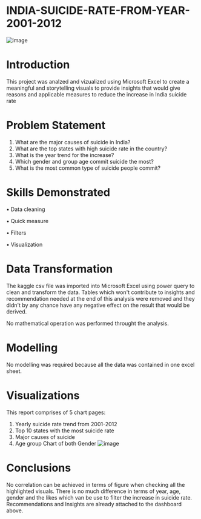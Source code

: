# INDIA-SUICIDE-RATE-FROM-YEAR-2001-2012
![image](https://github.com/BayoMoh/INDIA-SUICIDE-RATE-YEAR-2001-2012/assets/144594657/1f68b15f-91ee-42a6-a901-d16517c8891c)
# Introduction
This project was analzed and vizualized using Microsoft Excel to create a meaningful and storytelling visuals to provide insights that would give reasons and applicable measures to reduce the increase in India suicide rate
# Problem Statement
1. What are the major causes of suicide in India?
2. What are the top states with high suicide rate in the country?
3. What is the year trend for the increase?
4. Which gender and group age commit suicide the most?
5. What is the most common type of suicide people commit?

 # Skills Demonstrated
 • Data cleaning
 
 • Quick measure
 
 • Filters
 
 • Visualization

 # Data Transformation
 The kaggle csv file was imported into Microsoft Excel using power query to clean and transform the data. Tables which won't contribute to insights and recommendation needed at the end of this analysis were removed and they didn't by any chance have any negative effect on the result that would be derived.
 
 No mathematical operation was performed throught the analysis.

 # Modelling
 No modelling was required because all the data was contained in one excel sheet.

 # Visualizations
 This report comprises of 5 chart pages:
 1. Yearly suicide rate trend from 2001-2012
 2. Top 10 states with the most suicide rate
 3. Major causes of suicide
 4. Age group Chart of both Gender
![image](https://github.com/BayoMoh/INDIA-SUICIDE-RATE-YEAR-2001-2012/assets/144594657/78ee4bba-1859-48b1-9ef9-9e530871b373)


# Conclusions 
No correlation can be achieved in terms of figure when checking all the highlighted visuals. There is no much difference in terms of year, age, gender and the likes which van be use to filter the increase in suicide rate.
Recommendations and Insights are already attached to the dashboard above.


 

 
